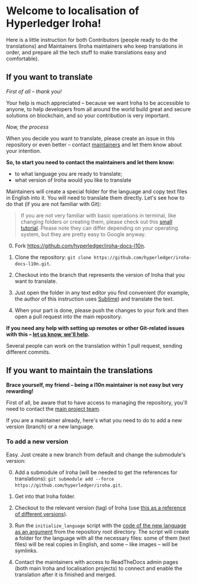# Welcome to localisation of Hyperledger Iroha!

Here is a little instruction for both Contributors (people ready to do the translations) and Maintainers (Iroha maintainers who keep translations in order, and prepare all the tech stuff to make translations easy and comfortable).

## If you want to translate

*First of all – thank you!*

Your help is much appreciated – because we want Iroha to be accessible to anyone, to help developers from all around the world build great and secure solutions on blockchain, and so your contribution is very important.

*Now, the process*

When you decide you want to translate, please create an issue in this repository or even better – contact [maintainers](https://github.com/hyperledger/iroha#need-help) and let them know about your intention.

**So, to start you need to contact the maintainers and let them know:**
- to what language you are ready to translate;
- what version of Iroha would you like to translate

Maintainers will create a special folder for the language and copy text files in English into it.
You will need to translate them directly. Let's see how to do that (if you are not familiar with Git):

> If you are not very familiar with basic operations in terminal, like changing folders or creating them, please check out this [small tutorial](https://www.techrepublic.com/article/16-terminal-commands-every-user-should-know/).
> Please note they can differ depending on your operating system, but they are pretty easy to Google anyway.

0. Fork https://github.com/hyperledger/iroha-docs-l10n.

1. Clone the repository: `git clone https://github.com/hyperledger/iroha-docs-l10n.git`.

2. Checkout into the branch that represents the version of Iroha that you want to translate.

3. Just open the folder in any text editor you find convenient (for example, the author of this instruction uses [Sublime](https://www.sublimetext.com/)) and translate the text.

4. When your part is done, please push the changes to your fork and then open a pull request into the main repository.

**If you need any help with setting up remotes or other Git-related issues with this – [let us know, we'll help](https://github.com/hyperledger/iroha#need-help).**

Several people can work on the translation within 1 pull request, sending different commits.

## If you want to maintain the translations

**Brace yourself, my friend – being a l10n maintainer is not easy but very rewarding!**

First of all, be aware that to have access to managing the repository, you'll need to contact the [main project team](https://github.com/hyperledger/iroha#need-help).

If you are a maintainer already, here's what you need to do to add a new version (branch) or a new language.

### To add a new version

Easy. Just create a new branch from default and change the submodule's version:

0. Add a submodule of Iroha (will be needed to get the references for translations): `git submodule add --force https://github.com/hyperledger/iroha.git`.

1. Get into that Iroha folder.

2. Checkout to the relevant version (tag) of Iroha (use [this as a reference of different versions](https://github.com/hyperledger/iroha/tags)).

3. Run the `initialize_language` script with the [code of the new language as an argument](https://www.loc.gov/standards/iso639-2/php/code_list.php) from the repository root directory.
The script will create a folder for the language with all the necessary files: some of them (text files) will be real copies in English, and some – like images – will be symlinks.

4. Contact the maintainers with access to ReadTheDocs admin pages (both main Iroha and localisation projects) to connect and enable the translation after it is finished and merged.
